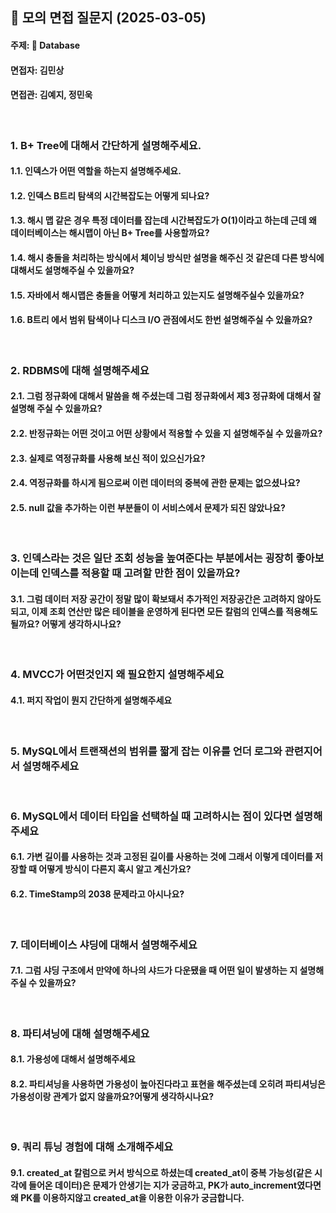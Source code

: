 ## 📌 모의 면접 질문지 (2025-03-05)
#### 주제: 💾 Database
#### 면접자: 김민상
#### 면접관: 김예지, 정민욱

<br>

### 1. B+ Tree에 대해서 간단하게 설명해주세요.
#### 1.1. 인덱스가 어떤 역할을 하는지 설명해주세요.
#### 1.2. 인덱스 B트리 탐색의 시간복잡도는 어떻게 되나요?
#### 1.3. 해시 맵 같은 경우 특정 데이터를 잡는데 시간복잡도가 O(1)이라고 하는데 근데 왜 데이터베이스는 해시맵이 아닌 B+ Tree를 사용할까요?
#### 1.4. 해시 충돌을 처리하는 방식에서 체이닝 방식만 설명을 해주신 것 같은데 다른 방식에 대해서도 설명해주실 수 있을까요?
#### 1.5. 자바에서 해시맵은 충돌을 어떻게 처리하고 있는지도 설명해주실수 있을까요?
#### 1.6. B트리 에서 범위 탐색이나 디스크 I/O 관점에서도 한번 설명해주실 수 있을까요?


<br>

### 2. RDBMS에 대해 설명해주세요 
#### 2.1. 그럼 정규화에 대해서 말씀을 해 주셨는데 그럼 정규화에서 제3 정규화에 대해서 잘 설명해 주실 수 있을까요?
#### 2.2. 반정규화는 어떤 것이고 어떤 상황에서 적용할 수 있을 지 설명해주실 수 있을까요?
#### 2.3. 실제로 역정규화를 사용해 보신 적이 있으신가요? 
#### 2.4. 역정규화를 하시게 됨으로써 이런 데이터의 중복에 관한 문제는 없으셨나요?
#### 2.5. null 값을 추가하는 이런 부분들이 이 서비스에서 문제가 되진 않았나요?


<br>

### 3. 인덱스라는 것은 일단 조회 성능을 높여준다는 부분에서는 굉장히 좋아보이는데 인덱스를 적용할 때 고려할 만한 점이 있을까요?
#### 3.1. 그럼 데이터 저장 공간이 정말 많이 확보돼서 추가적인 저장공간은 고려하지 않아도 되고, 이제 조회 연산만 많은 테이블을 운영하게 된다면 모든 칼럼의 인덱스를 적용해도 될까요? 어떻게 생각하시나요?

<br>

### 4. MVCC가 어떤것인지 왜 필요한지 설명해주세요
#### 4.1. 퍼지 작업이 뭔지 간단하게 설명해주세요

<br>

### 5. MySQL에서 트랜잭션의 범위를 짧게 잡는 이유를 언더 로그와 관련지어서 설명해주세요

<br>

### 6. MySQL에서 데이터 타입을 선택하실 때 고려하시는 점이 있다면 설명해주세요 
#### 6.1. 가변 길이를 사용하는 것과 고정된 길이를 사용하는 것에 그래서 이렇게 데이터를 저장할 때 어떻게 방식이 다른지 혹시 알고 계신가요?
#### 6.2. TimeStamp의 2038 문제라고 아시나요? 

<br>

### 7. 데이터베이스 샤딩에 대해서 설명해주세요
#### 7.1. 그럼 샤딩 구조에서 만약에 하나의 샤드가 다운됐을 때 어떤 일이 발생하는 지 설명해주실 수 있을까요?

<br>

### 8. 파티셔닝에 대해 설명해주세요
#### 8.1. 가용성에 대해서 설명해주세요
#### 8.2. 파티셔닝을 사용하면 가용성이 높아진다라고 표현을 해주셨는데 오히려 파티셔닝은 가용성이랑 관계가 없지 않을까요?어떻게 생각하시나요?

<br>

### 9. 쿼리 튜닝 경험에 대해 소개해주세요
#### 9.1. created_at 칼럼으로 커서 방식으로 하셨는데 created_at이 중복 가능성(같은 시각에 들어온 데이터)은 문제가 안생기는 지가 궁금하고, PK가 auto_increment였다면 왜 PK를 이용하지않고 created_at을 이용한 이유가 궁금합니다.

